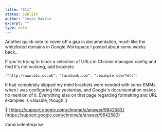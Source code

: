 ```yaml
---
title: "#11"
status: publish
author: 'Jason Bayton'
excerpt: ""
type: note
---
```

Another quick note to cover off a gap in documentation, much like the whitelisted domains in Google Workspace I posted about some weeks back.. 

If you're trying to block a selection of URLs in Chrome managed config and find it's not working, add brackets:

`[“http://www.bbc.co.uk”, “facebook.com”, ".example.com/?etc"]`

It had completely slipped my mind brackets were needed with some EMMs when I was configuring this yesterday, and Google's documentation makes no mention of it. Everything else on that page regarding formatting and URL examples is valuable, though :)

🔗 [https://support.google.com/chrome/a/answer/9942583](https://support.google.com/chrome/a/answer/9942583)

#androidenterprise